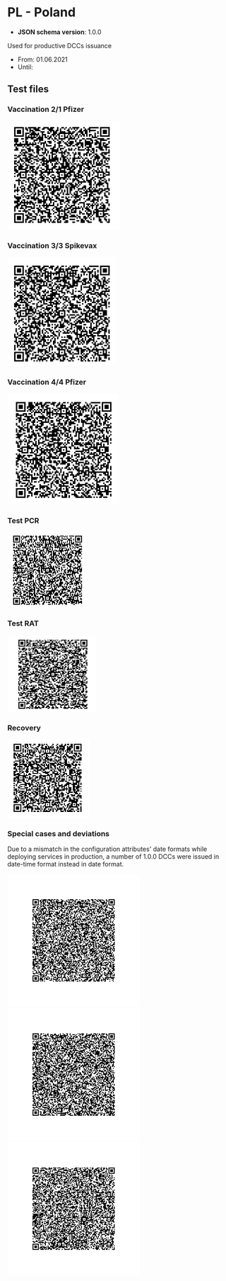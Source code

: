 # PL - Poland

* **JSON schema version**: 1.0.0

Used for productive DCCs issuance
* From: 01.06.2021
* Until:

## Test files

### Vaccination 2/1 Pfizer

![VAC-1](VAC_2_1_Pfizer.png)

### Vaccination 3/3 Spikevax

![VAC-2](VAC_3_3_Spikevax.png)

### Vaccination 4/4 Pfizer

![VAC-3](VAC_4_4_Pfizer.png)

### Test PCR

![TEST-1](TEST_PCR.png)

### Test RAT

![TEST-2](TEST_RAT.png)

### Recovery

![REC](REC.png)

### Special cases and deviations
Due to a mismatch in the configuration attributes' date formats while deploying services in production, a number of 1.0.0 DCCs were issued in date-time format instead in date format. 

![VAC-11](specialcases/VAC-11.png)
![VAC-12](specialcases/VAC-12.png)
![VAC-13](specialcases/VAC-13.png)
